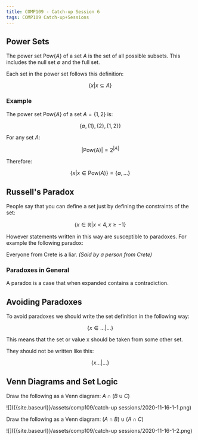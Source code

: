 ```yaml
---
title: COMP109 - Catch-up Session 6
tags: COMP109 Catch-up+Sessions
---
```

## Power Sets
The power set $\text{Pow}\{A\}$ of a set $A$ is the set of all possible subsets. This includes the null set $\emptyset$ and the full set.

Each set in the power set follows this definition:

$$\{x\vert x\subseteq A\}$$

### Example
The power set $\text{Pow}\{A\}$ of a set $A=\{1,2\}$ is:

$$\{\emptyset,\{1\},\{2\},\{1,2\}\}$$

For any set $A$:

$$\vert \text{Pow(A)}\vert =2^{\vert A\vert }$$

Therefore: 

$$\{x\vert x\in\text{Pow}(A)\}=\{\emptyset,\ldots\}$$

## Russell's Paradox
People say that you can define a set just by defining the constraints of the set:

$$\{x\in\mathbb{R}\vert x<4,x\geq-1\}$$

However statements written in this way are susceptible to paradoxes. For example the following paradox:

Everyone from Crete is a liar. <cite>(Said by a person from Crete)</cite>

### Paradoxes in General
A paradox is a case that when expanded contains a contradiction.

## Avoiding Paradoxes
To avoid paradoxes we should write the set definition in the following way:

$$\{x\in\ldots\vert \ldots\}$$

This means that the set or value x should be taken from some other set.

They should not be written like this:

$$\{x\ldots\vert \ldots\}$$

## Venn Diagrams and Set Logic

Draw the following as a Venn diagram: $A\cap (B\cup C)$

![]({{site.baseurl}}/assets/comp109/catch-up sessions/2020-11-16-1-1.png)

Draw the following as a Venn diagram: $(A\cap B)\cup(A\cap C)$

![]({{site.baseurl}}/assets/comp109/catch-up sessions/2020-11-16-1-2.png)
